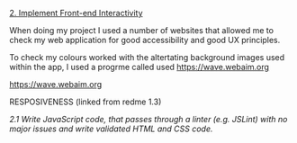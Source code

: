 [2. Implement Front-end Interactivity](/README.md#2-implement-front-end-interactivity)

When doing my project I used a number of websites that allowed me to check my web application for good accessibility and good UX principles.

To check my colours worked with the altertating background images used within the app, I used a progrme called used https://wave.webaim.org

https://wave.webaim.org

RESPOSIVENESS (linked from redme 1.3)

<em>2.1 Write JavaScript code, that passes through a linter (e.g. JSLint) with no major issues and write validated HTML and CSS code.</em>

